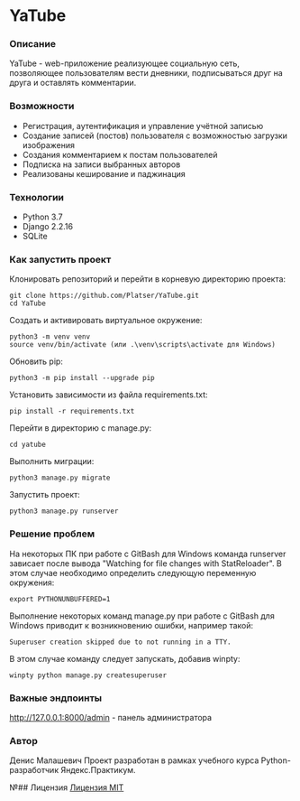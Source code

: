 # YaTube

### Описание

YaTube - web-приложение реализующее социальную сеть, позволяющее пользователям вести дневники, подписываться друг на друга и оставлять комментарии.

### Возможности
* Регистрация, аутентификация и управление учётной записью
* Создание записей (постов) пользователя с возможностью загрузки изображения
* Создания комментарием к постам пользователей
* Подписка на записи выбранных авторов
* Реализованы кеширование и паджинация

### Технологии
* Python 3.7
* Django 2.2.16
* SQLite

### Как запустить проект
Клонировать репозиторий и перейти в корневую директорию проекта:

```
git clone https://github.com/Platser/YaTube.git
cd YaTube
```

Cоздать и активировать виртуальное окружение:
```
python3 -m venv venv
source venv/bin/activate (или .\venv\scripts\activate для Windows)
```
Обновить pip:
```
python3 -m pip install --upgrade pip
```
Установить зависимости из файла requirements.txt:
```
pip install -r requirements.txt
```
Перейти в директорию с manage.py:
```
cd yatube
```
Выполнить миграции:
```
python3 manage.py migrate
```
Запустить проект:
```
python3 manage.py runserver
```
### Решение проблем
На некоторых ПК при работе с GitBash для Windows команда runserver зависает после вывода "Watching for file changes with StatReloader". В этом случае необходимо определить следующую переменную окружения:
```
export PYTHONUNBUFFERED=1
```
Выполнение некоторых команд manage.py при работе с GitBash для Windows приводит к возникновению ошибки, например такой:
```
Superuser creation skipped due to not running in a TTY.
```
В этом случае команду следует запускать, добавив winpty:
```
winpty python manage.py createsuperuser
```

### Важные эндпоинты
http://127.0.0.1:8000/admin - панель администратора

### Автор
Денис Малашевич
Проект разработан в рамках учебного курса Python-разработчик Яндекс.Практикум.

№## Лицензия 
[Лицензия MIT](https://opensource.org/licenses/MIT)

